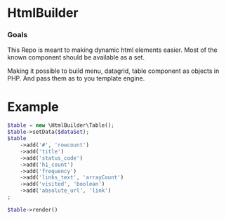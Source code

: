 # HtmlBuilder

### Goals
This Repo is meant to making dynamic html elements easier.
Most of the known component should be available as a set.

Making it possible to build menu, datagrid, table component as objects in PHP. 
And pass them as to you template engine.

# Example

```php
$table = new \HtmlBuilder\Table();
$table->setData($dataSet);
$table
    ->add('#', 'rowcount')
    ->add('title')
    ->add('status_code')
    ->add('h1_count')
    ->add('frequency')
    ->add('links_text', 'arrayCount')
    ->add('visited', 'boolean')
    ->add('absolute_url', 'link')
;
```


```php
$table->render()
```


